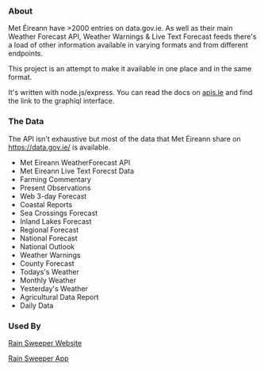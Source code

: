 ### About

Met Éireann have >2000 entries on data.gov.ie. As well as their main Weather Forecast API, Weather Warnings & Live Text Forecast feeds there's a load of other information available in varying formats and from different endpoints.

This project is an attempt to make it available in one place and in the same format.

It's written with node.js/express. You can read the docs on [apis.ie](https://apis.ie) and find the link to the graphiql interface.

### The Data

The API isn't exhaustive but most of the data that Met Éireann share on https://data.gov.ie/ is available.

- Met Eireann WeatherForecast API
- Met Eireann Live Text Forecst Data
- Farming Commentary
- Present Observations
- Web 3-day Forecast
- Coastal Reports
- Sea Crossings Forecast
- Inland Lakes Forecast
- Regional Forecast
- National Forecast
- National Outlook
- Weather Warnings
- County Forecast
- Todays's Weather
- Monthly Weather
- Yesterday's Weather
- Agricultural Data Report
- Daily Data

### Used By

[Rain Sweeper Website](https://rain-sweeper.netlify.app/)

[Rain Sweeper App](https://play.google.com/store/apps/details?id=ie.marie.irish_rain_sweeper)
